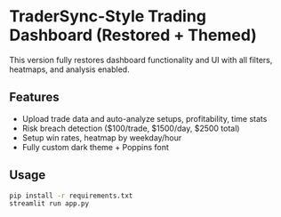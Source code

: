 
# TraderSync-Style Trading Dashboard (Restored + Themed)

This version fully restores dashboard functionality and UI with all filters, heatmaps, and analysis enabled.

## Features
- Upload trade data and auto-analyze setups, profitability, time stats
- Risk breach detection ($100/trade, $1500/day, $2500 total)
- Setup win rates, heatmap by weekday/hour
- Fully custom dark theme + Poppins font

## Usage
```bash
pip install -r requirements.txt
streamlit run app.py
```
